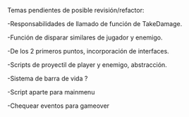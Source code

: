 Temas pendientes de posible revisión/refactor:

-Responsabilidades de llamado de función de TakeDamage.

-Función de disparar similares de jugador y enemigo.

-De los 2 primeros puntos, incorporación de interfaces.

-Scripts de proyectil de player y enemigo, abstracción.

-Sistema de barra de vida ?

-Script aparte para mainmenu

-Chequear eventos para gameover
